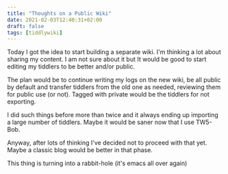```yaml
---
title: "Thoughts on a Public Wiki"
date: 2021-02-03T12:40:31+02:00
draft: false
tags: [tiddlywiki]
---
```



Today I got the idea to start building a separate wiki. I'm thinking a lot about sharing my content. I am not sure about it but It would be good to start editing my tiddlers to be better and/or public.

The plan would be to continue writing my logs on the new wiki, be all public by default and transfer tiddlers from the old one as needed, reviewing them for public use (or not). Tagged with private would be the tiddlers for not exporting.

I did such things before more than twice and it always ending up importing a large number of tiddlers. Maybe it would be saner now that I use TW5-Bob.

Anyway, after lots of thinking I've decided not to proceed with that yet. Maybe a classic blog would be better in that phase.

This thing is turning into a rabbit-hole (it's emacs all over again)
